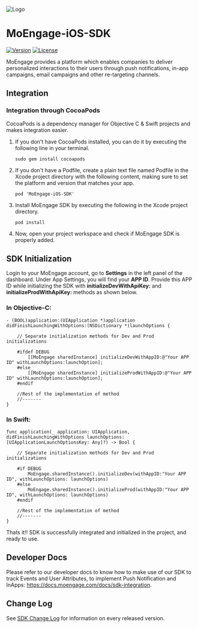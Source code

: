 ![Logo](https://user-images.githubusercontent.com/15011722/32040752-7237c3c2-ba4f-11e7-9d68-a019049fccf5.png)
# MoEngage-iOS-SDK

[![Version](https://img.shields.io/cocoapods/v/MoEngage-iOS-SDK.svg?style=flat)](http://cocoapods.org/pods/MoEngage-iOS-SDK)
[![License](https://img.shields.io/cocoapods/l/MoEngage-iOS-SDK.svg?style=flat)](http://cocoapods.org/pods/MoEngage-iOS-SDK)

MoEngage provides a platform which enables companies to deliver personalized interactions to their users through push notifications, in-app campaigns, email campaigns and other re-targeting channels.

## Integration

### Integration through CocoaPods
CocoaPods is a dependency manager for Objective C & Swift projects and makes integration easier.

1. If you don't have CocoaPods installed, you can do it by executing the following line in your terminal.

    ```sudo gem install cocoapods```
    
2. If you don't have a Podfile, create a plain text file named Podfile in the Xcode project directory with the following content, making sure to set the platform and version that matches your app.

    ```pod 'MoEngage-iOS-SDK'```
    
3. Install MoEngage SDK by executing the following in the Xcode project directory.

    ```pod install```
    
4. Now, open your project workspace and check if MoEngage SDK is properly added.
    

## SDK Initialization

Login to your MoEngage account, go to **Settings** in the left panel of the dashboard. Under App Settings, you will find your **APP ID**. Provide this APP ID while initializing the SDK with **initializeDevWithApiKey:** and **initializeProdWithApiKey:** methods as shown below.

### In Objective-C:

    - (BOOL)application:(UIApplication *)application didFinishLaunchingWithOptions:(NSDictionary *)launchOptions {

        // Separate initialization methods for Dev and Prod initializations
    
        #ifdef DEBUG
            [[MoEngage sharedInstance] initializeDevWithAppID:@"Your APP ID" withLaunchOptions:launchOption];
        #else
            [[MoEngage sharedInstance] initializeProdWithAppID:@"Your APP ID" withLaunchOptions:launchOption];
        #endif
        
        //Rest of the implementation of method
        //-------
    }

### In Swift:

    func application(_ application: UIApplication, didFinishLaunchingWithOptions launchOptions:     [UIApplicationLaunchOptionsKey: Any]?) -> Bool {
    
        // Separate initialization methods for Dev and Prod initializations

        #if DEBUG
            MoEngage.sharedInstance().initializeDev(withAppID:"Your APP ID", withLaunchOptions: launchOptions)
        #else
            MoEngage.sharedInstance().initializeProd(withAppID:"Your APP ID", withLaunchOptions: launchOptions)
        #endif
        
        //Rest of the implementation of method
        //-------
    }

Thats it!! SDK is successfully integrated and initialized in the project, and ready to use. 

## Developer Docs
Please refer to our developer docs to know how to make use of our SDK to track Events and User Attributes, to implement Push Notification and InApps: https://docs.moengage.com/docs/sdk-integration.

## Change Log
See [SDK Change Log](https://github.com/moengage/MoEngage-iOS-SDK/blob/master/CHANGELOG.md) for information on every released version.
